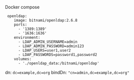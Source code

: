 Docker compose
```
 openldap:
    image: bitnami/openldap:2.6.8
    ports:
      - '1389:1389'
      - '1636:1636'
    environment:
      - LDAP_ADMIN_USERNAME=admin
      - LDAP_ADMIN_PASSWORD=admin123
      - LDAP_USERS=user1,user2
      - LDAP_PASSWORDS=password1,password2
    volumes:
      - './openldap_data:/bitnami/openldap'
```
dn: `dc=example,dc=org`
bindDn: `"cn=admin,dc=example,dc=org"`
